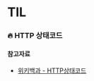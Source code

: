 # TIL

### 🔥 HTTP 상태코드

#### 참고자료
- [위키백과 - HTTP상태코드](https://ko.wikipedia.org/wiki/HTTP_%EC%83%81%ED%83%9C_%EC%BD%94%EB%93%9C)
